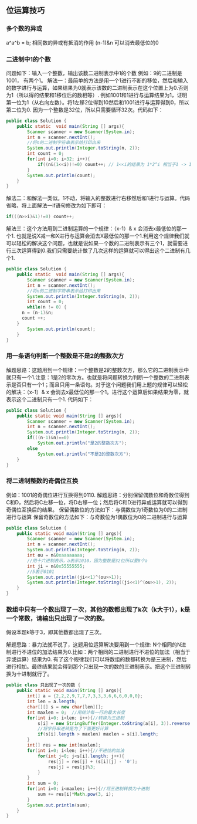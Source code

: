 ## 位运算技巧

### 多个数的异或
a^a^b = b; 相同数的异或有抵消的作用
(n-1)&n 可以消去最低位的0


### 二进制中1的个数
问题如下：输入一个整数，输出该数二进制表示中1的个数
例如：9的二进制是1001， 有两个1。
解法一：最简单的方法是用一个1进行不断的移位，然后和输入的数字进行与运算，如果结果为0就表示该数的二进制表示在这个位置上为0.否则为1（所以得的结果和1移位后的数相等）.
例如1001和1进行与运算结果为1，证明第一位为1（从右向左数）。将1左移2位得到10然后和1001进行与运算得到0，所以第二位为0. 因为一个整数是32位，所以只需要循环32次。代码如下：
```java
public class Solution {
	public static  void main(String [] args){
		Scanner scanner = new Scanner(System.in);
		int n = scanner.nextInt();
		//将n的二进制字符串表示给打印出来
		System.out.println(Integer.toString(n, 2));
		int count = 0;
		for(int i=0; i<32; i++){
			if((n&(1<<i))!=0) count++; // 1<<i的结果为 1*2^i 相当于1 -> 10 -> 100 -> ...; n&(1<<i)的判断就是右边起第i位上的数是否为1，如果是1这个表达式的值就是1而不是0
		}
		System.out.println(count);
	}
}
```
解法二：和解法一类似。1不动，将输入的整数进行右移然后和1进行与运算。代码省略，将上面解法一if语句修改为如下即可：
```java
if(((n>>i)&1)!=0) count++;
```
解法三：这个方法用到二进制运算的一个规律：（x-1）& x 会消去x最低位的那一个1. 也就是说X减一和X进行与运算会消去X最低位的那一个1.利用这个规律我们就可以轻松的解决这个问题，也就是说如果一个数的二进制表示有三个1，就需要进行三次运算得到0.我们只需要统计做了几次这样的运算就可以得出这个二进制有几个1.
```java
public class Solution {
	public static  void main(String [] args){
		Scanner scanner = new Scanner(System.in);
		int n = scanner.nextInt();
		//将n的二进制字符串表示给打印出来
		System.out.println(Integer.toString(n, 2));
		int count = 0;
		while(n != 0) {
      n = (n-1)&n;
      count ++;
    }
		System.out.println(count);
	}
}
```

### 用一条语句判断一个整数是不是2的整数次方
解题思路：这题用到一个规律：一个整数是2的整数次方，那么它的二进制表示中就只有一个1.注意：1是2的零次方。也就是将问题转换为判断一个整数的二进制表示是否只有一个1；而且只用一条语句。对于这个问题我们用上题的规律可以轻松的解决：（x-1）& x 会消去x最低位的那一个1。进行这个运算后如果结果为零，就表示这个二进制只有一个1.
代码如下：
```java
public class Solution {
	public static void main(String [] args){
		Scanner scanner = new Scanner(System.in);
		int n = scanner.nextInt();
		System.out.println(Integer.toString(n, 2));
		if(((n-1)&n)==0)
			System.out.println("是2的整数次方");
		else
			System.out.println("不是2的整数次方");
	}
}
```

### 将二进制整数的奇偶位互换
例如：1001的奇偶位进行互换得到0110.
解题思路：分别保留偶数位和奇数位得到C和D，然后将C左移一位，将D右移一位；然后将C和D进行异或运算就可以得到奇偶位互换后的结果。
保留偶数位的方法如下：与偶数位为1奇数位为0的二进制进行与运算
保留奇数位的方法如下：与奇数位为1偶数位为0的二进制进行与运算
```java
public class Solution {
	public static void main(String [] args){
		Scanner scanner = new Scanner(System.in);
		int n = scanner.nextInt();
		System.out.println(Integer.toString(n, 2));
		int ou = n&0xaaaaaaaa;
		//用十六进制表示，a表示1010，因为整数是32位所以要8个a
		int ji = n&0x55555555;
		//5表示0101
		System.out.println((ji<<1)^(ou>>1));
		System.out.println(Integer.toString((ji<<1)^(ou>>1), 2));
	}
}
```

### 数组中只有一个数出现了一次，其他的数都出现了k次（k大于1），k是一个常数，请输出只出现了一次的数。
假设本题k等于3，即其他数都出现了三次。

解题思路：暴力法就不说了，这题用位运算解决要用到一个规律: N个相同的N进制进行不进位的加法结果为0.比如：两个相同的二进制进行不进位的加法（相当于异或运算）结果为0. 有了这个规律我们可以将数组的数都转换为是三进制，然后进行相加。最终结果就会得到那个只出现一次的数的三进制表示。把这个三进制转换为十进制就行了。
```java
public class 只出现了一次的数 {
	public static void main(String [] args){
		int[] a = {2,2,2,9,7,7,7,3,3,3,6,6,6,0,0,0};
		int len = a.length;
		char[][] s = new char[len][];
		int maxlen = 0;  //用统计每一行的最大长度
		for(int i=0; i<len; i++){//转换为三进制
			s[i] = new StringBuffer(Integer.toString(a[i], 3)).reverse().toString().toCharArray();
			//将字符串逆转是为了下面更好计算
			if(s[i].length > maxlen) maxlen = s[i].length;
		}
		int[] res = new int[maxlen];
		for(int i=0; i<len; i++){//不进位的加法
			for(int j=0; j<s[i].length; j++){
				res[j] = res[j] + (s[i][j] - '0');
				res[j] = res[j]%3;
			}
		}
		int sum = 0;
		for(int i=0; i<maxlen; i++){//将三进制转换为十进制
			sum += res[i]*Math.pow(3, i);
		}
		System.out.println(sum);
	}
}
```